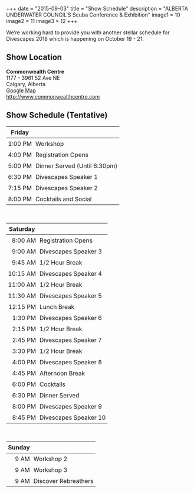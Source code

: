 +++
date        = "2015-09-03"
title       = "Show Schedule"
description = "ALBERTA UNDERWATER COUNCIL'S Scuba Conference & Exhibition"
image1 = 10
image2 = 11
image3 = 12
+++

We’re working hard to provide you with another stellar schedule for Divescapes 2018 which is happening on October 19 - 21.

<h2>Show Location</h2>

<p><strong>Commonwealth Centre</strong><br/>
1177 - 3961 52 Ave NE<br/>
Calgary, Alberta<br/>
<a href="https://goo.gl/maps/UCJ4cqqHn2G2">Google Map</a><br/>
<a href="http://www.commonwealthcentre.com">http://www.commonwealthcentre.com</a></p>

<h2>Show Schedule (Tentative)</h2>

<style type="text/css">
th, td { padding: 5px; }
</style>

<table>
<thead>
<tr>
<th><strong>Friday</strong></th>
<th></th></tr>
</thead>
<tbody>
<tr><td align="right">1:00 PM</td><td>Workshop</td></tr>
<tr><td align="right">4:00 PM</td><td>Registration Opens</td></tr>
<tr><td align="right">5:00 PM</td><td>Dinner Served (Until 6:30pm)</td></tr>
<tr><td align="right">6:30 PM</td><td>Divescapes Speaker 1</td></tr>
<tr><td align="right">7:15 PM</td><td>Divescapes Speaker 2</td></tr>
<tr><td align="right">8:00 PM</td><td>Cocktails and Social</td></tr>
</tbody>
</table>
<br/>
<table>
<thead>
<tr>
<th><strong>Saturday</strong></th>
<th></th></tr>
</thead>
<tbody>
<tr><td align="right">8:00 AM</td><td>Registration Opens</td></tr>
<tr><td align="right">9:00 AM</td><td>Divescapes Speaker 3</td></tr>
<tr><td align="right">9:45 AM</td><td>1/2 Hour Break</td></tr>
<tr><td align="right">10:15 AM</td><td>Divescapes Speaker 4</td></tr>
<tr><td align="right">11:00 AM</td><td>1/2 Hour Break</td></tr>
<tr><td align="right">11:30 AM</td><td>Divescapes Speaker 5</td></tr>
<tr><td align="right">12:15 PM</td><td>Lunch Break</td></tr>
<tr><td align="right">1:30 PM</td><td>Divescapes Speaker 6</td></tr>
<tr><td align="right">2:15 PM</td><td>1/2 Hour Break</td></tr>
<tr><td align="right">2:45 PM</td><td>Divescapes Speaker 7</td></tr>
<tr><td align="right">3:30 PM</td><td>1/2 Hour Break</td></tr>
<tr><td align="right">4:00 PM</td><td>Divescapes Speaker 8</td></tr>
<tr><td align="right">4:45 PM</td><td>Afternoon Break</td></tr>
<tr><td align="right">6:00 PM</td><td>Cocktails</td></tr>
<tr><td align="right">6:30 PM</td><td>Dinner Served</td></tr>
<tr><td align="right">8:00 PM</td><td>Divescapes Speaker 9</td></tr>
<tr><td align="right">8:45 PM</td><td>Divescapes Speaker 10</td></tr>
</tbody>
</table>
<br/>
<table>
<thead>
<tr>
<th><strong>Sunday</strong></th>
<th></th></tr>
</thead>
<tbody>
<tr><td align="right">9 AM</td><td>Workshop 2</td></tr>
<tr><td align="right">9 AM</td><td>Workshop 3</td></tr>
<tr><td align="right">9 AM</td><td>Discover Rebreathers</td></tr>
</tbody>
</table>
